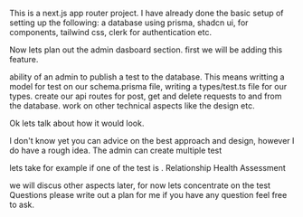 This is a next.js app router project. I have already done the basic setup of setting up the following:
a database using prisma, 
shadcn ui, for components,
tailwind css, 
clerk for authentication
etc.

Now lets plan out the admin dasboard section. first we will be adding this feature.

ability of an admin to publish a test to the database. This means writting a model for test on our schema.prisma file, writing a types/test.ts file for our types.
create our api routes for post, get and delete requests to and from the database. 
work on other technical aspects like the design etc. 

Ok lets talk about how it would look.

I don't know yet you can advice on the best approach and design, however I do have a rough idea. The admin can create multiple test

lets take for example if one of the test is . Relationship Health Assessment

we will discus other aspects later, for now lets concentrate on the test Questions
please write out a plan for me if you have any question feel free to ask.